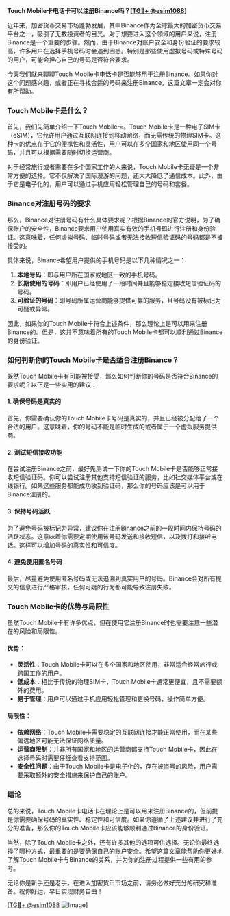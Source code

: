 **Touch Mobile卡电话卡可以注册Binance吗？[[TG💪+ @esim1088](https://t.me/s/esim1088)]**

近年来，加密货币交易市场蓬勃发展，其中Binance作为全球最大的加密货币交易平台之一，吸引了无数投资者的目光。对于想要进入这个领域的用户来说，注册Binance是一个重要的步骤。然而，由于Binance对账户安全和身份验证的要求较高，许多用户在选择手机号码时会遇到困惑。特别是那些使用虚拟号码或特殊号码的用户，可能会担心自己的号码是否符合要求。

今天我们就来聊聊Touch Mobile卡电话卡是否能够用于注册Binance。如果你对这个问题感兴趣，或者正在寻找合适的号码来注册Binance，这篇文章一定会对你有所帮助。

### Touch Mobile卡是什么？

首先，我们先简单介绍一下Touch Mobile卡。Touch Mobile卡是一种电子SIM卡（eSIM），它允许用户通过互联网连接到移动网络，而无需传统的物理SIM卡。这种卡的优点在于它的便携性和灵活性，用户可以在多个国家和地区使用同一个号码，并且可以根据需要随时切换运营商。

对于经常旅行或者需要在多个国家工作的人来说，Touch Mobile卡无疑是一个非常方便的选择。它不仅解决了国际漫游的问题，还大大降低了通信成本。此外，由于它是电子化的，用户可以通过手机应用轻松管理自己的号码和套餐。

### Binance对注册号码的要求

那么，Binance对注册号码有什么具体要求呢？根据Binance的官方说明，为了确保账户的安全性，Binance要求用户使用真实有效的手机号码进行注册和身份验证。这意味着，任何虚拟号码、临时号码或者无法接收短信验证码的号码都是不被接受的。

具体来说，Binance希望用户提供的手机号码是以下几种情况之一：

1. **本地号码**：即与用户所在国家或地区一致的手机号码。
2. **长期使用的号码**：即用户已经使用了一段时间并且能够稳定接收短信验证码的号码。
3. **可验证的号码**：即号码所属运营商能够提供可靠的服务，且号码没有被标记为可疑或异常。

因此，如果你的Touch Mobile卡符合上述条件，那么理论上是可以用来注册Binance的。但是，这并不意味着所有的Touch Mobile卡都可以顺利通过Binance的身份验证。

### 如何判断你的Touch Mobile卡是否适合注册Binance？

既然Touch Mobile卡有可能被接受，那么如何判断你的号码是否符合Binance的要求呢？以下是一些实用的建议：

#### 1. 确保号码是真实的
首先，你需要确认你的Touch Mobile卡号码是真实的，并且已经被分配给了一个合法的用户。这意味着，你的号码不能是临时生成的或者属于一个虚拟服务提供商。

#### 2. 测试短信接收功能
在尝试注册Binance之前，最好先测试一下你的Touch Mobile卡是否能够正常接收短信验证码。你可以尝试注册其他支持短信验证的服务，比如社交媒体平台或在线银行。如果这些服务都能成功收到验证码，那么你的号码应该是可以用于Binance注册的。

#### 3. 保持号码活跃
为了避免号码被标记为异常，建议你在注册Binance之前的一段时间内保持号码的活跃状态。这意味着你需要定期使用该号码发送和接收短信，以及拨打和接听电话。这样可以增加号码的真实性和可信度。

#### 4. 避免使用匿名号码
最后，尽量避免使用匿名号码或无法追溯到真实用户的号码。Binance会对所有提交的信息进行严格审核，任何可疑的行为都可能导致注册失败。

### Touch Mobile卡的优势与局限性

虽然Touch Mobile卡有许多优点，但在使用它注册Binance时也需要注意一些潜在的风险和局限性。

#### 优势：
- **灵活性**：Touch Mobile卡可以在多个国家和地区使用，非常适合经常旅行或跨国工作的用户。
- **低成本**：相比于传统的物理SIM卡，Touch Mobile卡通常更便宜，且不需要额外的费用。
- **易于管理**：用户可以通过手机应用轻松管理和更换号码，操作简单方便。

#### 局限性：
- **依赖网络**：Touch Mobile卡需要稳定的互联网连接才能正常使用，而在某些偏远地区可能无法保证网络质量。
- **运营商限制**：并非所有国家和地区的运营商都支持Touch Mobile卡，因此在选择号码时需要仔细查看支持范围。
- **安全性问题**：由于Touch Mobile卡是电子化的，存在被盗号的风险，用户需要采取额外的安全措施来保护自己的账户。

### 结论

总的来说，Touch Mobile卡电话卡在理论上是可以用来注册Binance的，但前提是你需要确保号码的真实性、稳定性和可信度。如果你遵循了上述建议并进行了充分的准备，那么你的Touch Mobile卡应该能够顺利通过Binance的身份验证。

当然，除了Touch Mobile卡之外，还有许多其他的选项可供选择。无论你最终选择了哪种方式，最重要的是要确保自己的账户安全。希望这篇文章能帮助你更好地了解Touch Mobile卡与Binance的关系，并为你的注册过程提供一些有用的参考。

无论你是新手还是老手，在进入加密货币市场之前，请务必做好充分的研究和准备。祝你好运，早日实现财务自由！

[[TG💪+ @esim1088](https://t.me/s/esim1088) ![Image](https://i.postimg.cc/4NQfJmqS/Snipaste-2025-05-13-00-14-12.png)]